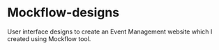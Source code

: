# Mockflow-designs
User interface designs to create an Event Management website which I created using Mockflow tool.
